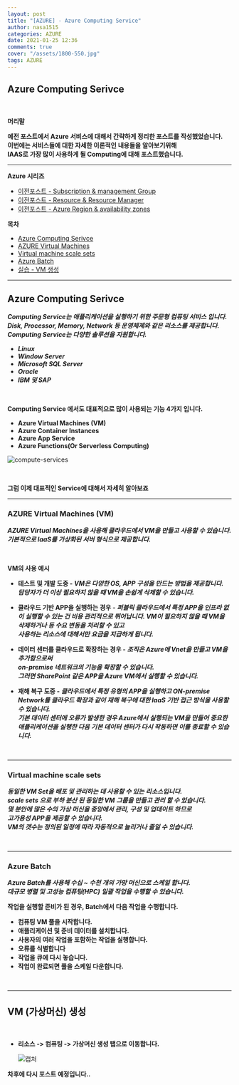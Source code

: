 ```yaml
---
layout: post
title: "[AZURE] - Azure Computing Service"
author: nasa1515
categories: AZURE
date: 2021-01-25 12:36
comments: true
cover: "/assets/1800-550.jpg"
tags: AZURE
---
```




## **Azure Computing Serivce**


<br/>

**머리말**  
 
**예전 포스트에서 Azure 서비스에 대해서 간략하게 정리한 포스트를 작성했었습니다.**  
**이번에는 서비스들에 대한 자세한 이론적인 내용들을 알아보기위해  
IAAS로 가장 많이 사용하게 될 Computing에 대해 포스트했습니다.**

 
---

**Azure 시리즈**

- [이전포스트 - Subscription & management Group](https://nasa1515.github.io/azure/2021/01/21/azure.subscriptions.html)
- [이전포스트 - Resource & Resource Manager](https://nasa1515.github.io/azure/2021/01/22/azure-resoure.html)
- [이전포스트 - Azure Region & availability zones](https://nasa1515.github.io/azure/2021/01/22/azure.region.html)

**목차**


- [Azure Computing Serivce](#a1)
- [AZURE Virtual Machines](#a2)
- [Virtual machine scale sets](#a3)
- [Azure Batch](#a4)
- [실습 - VM 생성](#a4)
--- 

## **Azure Computing Serivce**   <a name="a1"></a>


***Computing Service는 애플리케이션을 실행하기 위한 주문형 컴퓨팅 서비스 입니다.***  
***Disk, Processor, Memory, Network 등 운영체제와 같은 리소스를 제공합니다.***  
***Computing Service는 다양한 솔루션을 지원합니다.***

* ***Linux***
* ***Window Server***
* ***Microsoft SQL Server***
* ***Oracle***
* ***IBM 및 SAP***

<br/>


**Computing Service 에서도 대표적으로 많이 사용되는 기능 4가지 입니다.** 

* **Azure Virtual Machines (VM)**
* **Azure Container Instances**
* **Azure App Service**
* **Azure Functions(Or Serverless Computing)**  

![compute-services](https://user-images.githubusercontent.com/69498804/105671356-eaa45900-5f25-11eb-99ec-5b493708aaff.png)

<br/>

**그럼 이제 대표적인 Service에 대해서 자세히 알아보죠**

---

### **AZURE Virtual Machines (VM)**  <a name="a2"></a>


***AZURE Virtual Machines을 사용해 클라우드에서 VM을 만들고 사용할 수 있습니다.***  
***기본적으로 IaaS를 가상화된 서버 형식으로 제공합니다.***   

<br/>

**VM의 사용 예시**

* **테스트 및 개발 도중 - *VM은 다양한 OS, APP 구성을 만드는 방법을 제공합니다.  
담당자가 더 이상 필요하지 않을 때 VM을 손쉽게 삭제할 수 있습니다.***

* **클라우드 기반 APP을 실행하는 경우 - *퍼블릭 클라우드에서 특정 APP을 인프라 없이 실행할 수 있는 건 비용 관리적으로 뛰어납니다. VM이 필요하지 않을 때 VM을 삭제하거나 등 수요 변동을 처리할 수 있고  
사용하는 리소스에 대해서만 요금을 지급하게 됩니다.***

* **데이터 센터를 클라우드로 확장하는 경우 - *조직은 Azure에 Vnet을 만들고 VM을 추가함으로써  
on-premise 네트워크의 기능을 확장할 수 있습니다.  
그러면 SharePoint 같은 APP을 Azure VM에서 실행할 수 있습니다.***

* **재해 복구 도중 - *클라우드에서 특정 유형의 APP을 실행하고 ON-premise Network를 클라우드 확장과 같이 재해 복구에 대한 IaaS 기반 접근 방식을 사용할 수 있습니다.  
기본 데이터 센터에 오류가 발생한 경우 Azure에서 실행되는 VM을 만들어 중요한 애플리케이션을 실행한 다음 기본 데이터 센터가 다시 작동하면 이를 종료할 수 있습니다.***

<br/>

---

### **Virtual machine scale sets**  <a name="a3"></a>

***동일한 VM Set을 배포 및 관리하는 데 사용할 수 있는 리소스입니다.  
scale sets 으로 부하 분산 된 동일한 VM 그룹을 만들고 관리 할 수 있습니다.  
몇 분안에 많은 수의 가상 머신을 중앙에서 관리, 구성 및 업데이트 하므로  
고가용성 APP을 제공할 수 있습니다.  
VM의 갯수는 정의된 일정에 따라 자동적으로 늘리거나 줄일 수 있습니다.***


<br/>

---

### **Azure Batch**  <a name="a4"></a>

***Azure Batch를 사용해 수십 ~ 수천 개의 가망 머신으로 스케일 합니다.  
대규모 병렬 및 고성능 컴퓨팅(HPC) 일괄 작업을 수행할 수 있습니다.***


**작업을 실행할 준비가 된 경우, Batch에서 다음 작업을 수행합니다.**  

* **컴퓨팅 VM 풀을 시작합니다.**  
* **애플리케이션 및 준비 데이터를 설치합니다.**  
* **사용자의 여러 작업을 포함하는 작업을 실행합니다.**  
* **오류를 식별합니다**  
* **작업을 큐에 다시 놓습니다.**  
* **작업이 완료되면 풀을 스케일 다운합니다.**

<br/>

---

## **VM (가상머신) 생성**

<br/>

* **리소스 -> 컴퓨팅 -> 가상머신 생성 탭으로 이동합니다.**

    ![캡처](https://user-images.githubusercontent.com/69498804/105783399-c1cda380-5fb9-11eb-9674-ce1d494a1ee2.JPG)





**차후에 다시 포스트 예정입니다..**